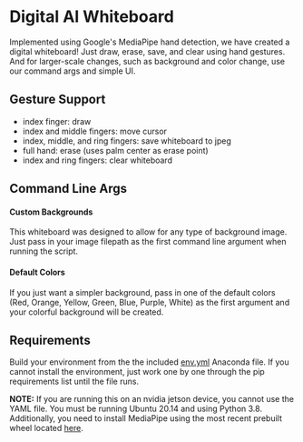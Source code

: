 # Digital AI Whiteboard
Implemented using Google's MediaPipe hand detection, we have created a digital whiteboard! Just draw, erase, save, and clear using hand gestures. And for larger-scale changes, such as background and color change, use our command args and simple UI.

## Gesture Support
- index finger: draw
- index and middle fingers: move cursor
- index, middle, and ring fingers: save whiteboard to jpeg
- full hand: erase (uses palm center as erase point)
- index and ring fingers: clear whiteboard

## Command Line Args

#### Custom Backgrounds
This whiteboard was designed to allow for any type of background image. Just pass in your image filepath as the first command line argument when running the script.

#### Default Colors
If you just want a simpler background, pass in one of the default colors (Red, Orange, Yellow, Green, Blue, Purple, White) as the first argument and your colorful background will be created.

## Requirements
Build your environment from the the included [env.yml](https://github.com/dmace2/digitalwhiteboard/blob/tk_branch/env.yml) Anaconda file. If you cannot install the environment, just work one by one through the pip requirements list until the file runs.

**NOTE:** If you are running this on an nvidia jetson device, you cannot use the YAML file. You must be running Ubuntu 20.14 and using Python 3.8. Additionally, you need to install MediaPipe using the most recent prebuilt wheel located [here](https://github.com/jiuqiant/mediapipe_python_aarch64).